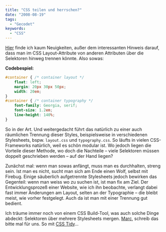 ```yaml
---
title: "CSS teilen und herrschen?"
date: "2008-08-19"
tags:
  - "Gecodet"
keywords:
  - "CSS"
---
```


[Hier](http://www.smashingmagazine.com/2008/08/18/7-principles-of-clean-and-optimized-css-code/) finde ich kaum Neuigkeiten, außer dem interessanten Hinweis darauf, dass man im CSS Layout-Attribute von anderen Attributen über die Selektoren hinweg trennen könnte. Also sowas:

**Codebespiel:**

```css
#container { /* container layout */
    float: left;
    margin: 20px 30px 50px;
    width: 20em;
}
#container { /* container typography */
    font-family: Georgia, serif;
    font-size: 1.2em;
    line-height: 140%;
}
```

So in der Art. Und weitergedacht führt das natürlich zu einer auch räumlichen Trennung dieser Styles, beispielsweise in verschiedenen Stylesheets, bspw. `layout.css` und `typography.css`. So läufts in vielen CSS-Frameworks natürlich, weil es schön modular ist. Wo jedoch liegen die Vorteile dieser Methode, wo doch die Nachteile – viele Selektoren müssen doppelt geschrieben werden – auf der Hand liegen?

Zunächst mal: wenn man sowas anfängt, muss man es durchhalten, streng sein. Ist man es nicht, sucht man sich am Ende einen Wolf, selbst mit Firebug. Einige säuberlich aufgetrennte Stylesheets jedoch bewirken das Gegenteil: wenn man weiss wo zu suchen ist, ist man fix am Ziel. Der Entwicklungsprozeß einer Website, wie ich ihn beobachte, verlangt dabei fast immer Änderungen am Layout, selten an der Typographie – die bleibt meist, wie vorher festgelegt. Auch da ist man mit einer Trennung gut bedient.

Ich träume immer noch von einem CSS Build-Tool, was auch solche Dinge abdeckt: Selektoren über mehrere Stylesheets mergen. [Marc](http://www.marctv.de/), schreib das bitte mal für uns. So mit [CSS Tidy](http://csstidy.sourceforge.net/)…
